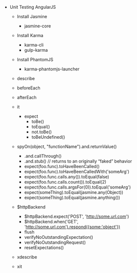 * Unit Testing AngularJS
	* Install Jasmine
		* jasmine-core

	* Install Karma
		* karma-cli
		* gulp-karma

	* Install PhantomJS
		* karma-phantomjs-launcher

	* describe
	* beforeEach
	* afterEach
	* it
		* expect
			* toBe()
			* toEqual()
			* not.toBe()
			* toBeUndefined()	
	* spyOn(object, "functionName").and.returnValue() 
		* .and.callThrough()
		* .and.stub() // returns to an originally “faked” behavior
		* expect(foo.func).toHaveBeenCalled()
		* expect(foo.func).toHaveBeenCalledWith('someArg')
		* expect(foo.func.calls.any()).toEqual(false)
		* expect(foo.func.calls.count()).toEqual(2)
		* expect(foo.func.calls.argsFor(0)).toEqual('someArg')
		* expect(someThing).toEqual(jasmine.any(Object))
		* expect(someThing).toEqual(jasmine.anything())

	* $httpBackend
		* $httpBackend.expect('POST', 'http://some.url.com')
		* $httpBackend.when('GET', 'http://some.url.com').respond({some:'object'})
		* flush
		* verifyNoOutstandingExpectation()
		* verifyNoOutstandingRequest()
		* resetExpectations()

	* xdescribe
	* xit
